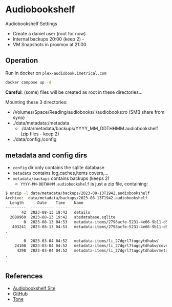 # Audiobookshelf

Audiobookshelf Settings

- Create a daniel user (root for now)
- Internal backups 20:00 (keep 2) -
- VM Snapshots in proxmox at 21:00

## Operation

Run in docker on `plex-audiobook.imetrical.com`

```bash
docker compose up -d
```

**Careful**: (some) files will be created as root in these directories...

Mounting these 3 directories:

- /Volumes/Space/Reading/audiobooks/:/audiobooks:ro (SMB share from syno)
- ./data/metadata:/metadata
  - ./data/metadata/backups/YYYY_MM_DDTHHMM.audiobookshelf (zip files - keep 2)
- ./data/config:/config

## metadata and config dirs

- `config` dir only contains the sqlite database
- `metadata` contains log,caches,items covers,...
- `metadata/backups` contains backups (keeps 2)
  - `YYYY-MM-DDTHHMM.audiobookshelf` is just a zip file, containing:

```bash
$ unzip -l data/metadata/backups/2023-08-13T1942.audiobookshelf
Archive:  data/metadata/backups/2023-08-13T1942.audiobookshelf
  Length      Date    Time    Name
---------  ---------- -----   ----
       42  2023-08-13 19:42   details
  2088960  2023-08-13 19:42   absdatabase.sqlite
        0  2023-08-13 04:53   metadata-items/2798acfe-5231-4e66-9b11-d56c0c0a4ba9/
   403241  2023-08-13 04:53   metadata-items/2798acfe-5231-4e66-9b11-d56c0c0a4ba9/cover.jpg
.
.
        0  2023-03-04 04:52   metadata-items/li_27dgrl7tugqytdhabw/
    24108  2023-03-04 04:52   metadata-items/li_27dgrl7tugqytdhabw/cover.jpg
     4298  2023-03-04 04:52   metadata-items/li_27dgrl7tugqytdhabw/metadata.abs
.
.
```

## References

- [Audiobookshelf Site](https://www.audiobookshelf.org/)
- [GitHub](https://github.com/advplyr/audiobookshelf)
- [Tone](https://github.com/sandreas/tone)
